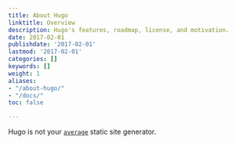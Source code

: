 ```yaml
---
title: About Hugo
linktitle: Overview
description: Hugo's features, roadmap, license, and motivation.
date: 2017-02-01
publishdate: '2017-02-01'
lastmod: '2017-02-01'
categories: []
keywords: []
weight: 1
aliases:
- "/about-hugo/"
- "/docs/"
toc: false

---
```

Hugo is not your [`average`](https://forestry.io) static site generator.